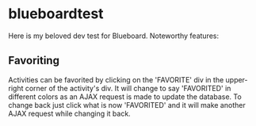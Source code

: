 # blueboardtest
Here is my beloved dev test for Blueboard. Noteworthy features:

Favoriting
----------

Activities can be favorited by clicking on the 'FAVORITE' div in the upper-right
corner of the activity's div. It will change to say 'FAVORITED' in different colors
as an AJAX request is made to update the database. To change back just click 
what is now 'FAVORITED' and it will make another AJAX request while changing
it back.